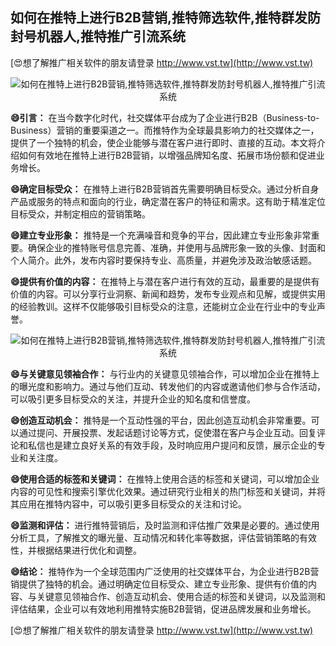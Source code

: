 ## **如何在推特上进行B2B营销,推特筛选软件,推特群发防封号机器人,推特推广引流系统**

[😍想了解推广相关软件的朋友请登录 http://www.vst.tw](http://www.vst.tw)

 <center><img src="https://vst.tw/MP4/tuiguang/png/6.png" alt="如何在推特上进行B2B营销,推特筛选软件,推特群发防封号机器人,推特推广引流系统"></center>

**😄引言：**
在当今数字化时代，社交媒体平台成为了企业进行B2B（Business-to-Business）营销的重要渠道之一。而推特作为全球最具影响力的社交媒体之一，提供了一个独特的机会，使企业能够与潜在客户进行即时、直接的互动。本文将介绍如何有效地在推特上进行B2B营销，以增强品牌知名度、拓展市场份额和促进业务增长。

**😄确定目标受众：**
在推特上进行B2B营销首先需要明确目标受众。通过分析自身产品或服务的特点和面向的行业，确定潜在客户的特征和需求。这有助于精准定位目标受众，并制定相应的营销策略。

**😄建立专业形象：**
推特是一个充满噪音和竞争的平台，因此建立专业形象非常重要。确保企业的推特账号信息完善、准确，并使用与品牌形象一致的头像、封面和个人简介。此外，发布内容时要保持专业、高质量，并避免涉及政治敏感话题。

**😄提供有价值的内容：**
在推特上与潜在客户进行有效的互动，最重要的是提供有价值的内容。可以分享行业洞察、新闻和趋势，发布专业观点和见解，或提供实用的经验教训。这样不仅能够吸引目标受众的注意，还能树立企业在行业中的专业声誉。

 <center><img src="https://vst.tw/MP4/tuiguang/png/4.png" alt="如何在推特上进行B2B营销,推特筛选软件,推特群发防封号机器人,推特推广引流系统"></center>

**😄与关键意见领袖合作：**
与行业内的关键意见领袖合作，可以增加企业在推特上的曝光度和影响力。通过与他们互动、转发他们的内容或邀请他们参与合作活动，可以吸引更多目标受众的关注，并提升企业的知名度和信誉度。

**😄创造互动机会：**
推特是一个互动性强的平台，因此创造互动机会非常重要。可以通过提问、开展投票、发起话题讨论等方式，促使潜在客户与企业互动。回复评论和私信也是建立良好关系的有效手段，及时响应用户提问和反馈，展示企业的专业和关注度。

**😄使用合适的标签和关键词：**
在推特上使用合适的标签和关键词，可以增加企业内容的可见性和搜索引擎优化效果。通过研究行业相关的热门标签和关键词，并将其应用在推特内容中，可以吸引更多目标受众的关注和讨论。

**😄监测和评估：**
进行推特营销后，及时监测和评估推广效果是必要的。通过使用分析工具，了解推文的曝光量、互动情况和转化率等数据，评估营销策略的有效性，并根据结果进行优化和调整。

**😄结论：**
推特作为一个全球范围内广泛使用的社交媒体平台，为企业进行B2B营销提供了独特的机会。通过明确定位目标受众、建立专业形象、提供有价值的内容、与关键意见领袖合作、创造互动机会、使用合适的标签和关键词，以及监测和评估结果，企业可以有效地利用推特实施B2B营销，促进品牌发展和业务增长。

[😍想了解推广相关软件的朋友请登录 http://www.vst.tw](http://www.vst.tw)



